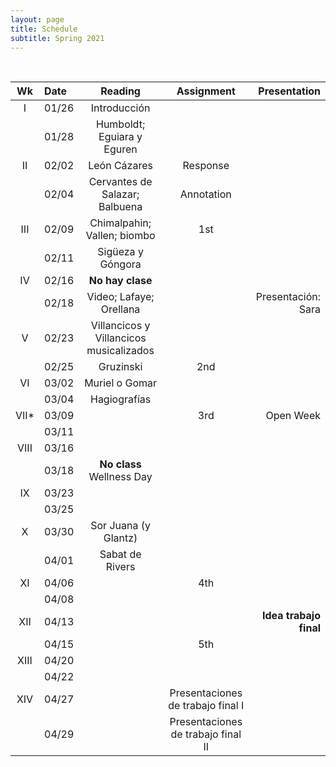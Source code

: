 ```yaml
---
layout: page
title: Schedule
subtitle: Spring 2021
---
```


<br>

| Wk | Date | Reading | Assignment | Presentation|
|:------:|:------|:--------:|:------:|----:|
|     I | 01/26 | Introducción | | |
|       | 01/28 | Humboldt; Eguiara y Eguren| | |
|    II | 02/02 | León Cázares | Response |  |
|       | 02/04 | Cervantes de Salazar; Balbuena  | Annotation |  |
| III   | 02/09 | Chimalpahin; Vallen; biombo | 1st | |
|       | 02/11 | Sigüeza y Góngora | |  |
|  IV   | 02/16 | **No hay clase** | | |
|       | 02/18 | Video; Lafaye; Orellana | | Presentación: Sara |
| V     | 02/23 | Villancicos y Villancicos musicalizados |  | |
|       | 02/25 | Gruzinski | 2nd |  |
| VI    | 03/02 | Muriel o Gomar| | |
|       | 03/04 | Hagiografías | | |
| VII*  | 03/09 | | 3rd | Open Week |
|       | 03/11 | | | |
| VIII  | 03/16 | | | |
|       | 03/18 | **No class**   Wellness Day|
|  IX   | 03/23 | |  | |
|       | 03/25 | | | |
| X     | 03/30 |Sor Juana (y Glantz) | | |
|       | 04/01 | Sabat de Rivers | | |
| XI    | 04/06 | | 4th | |
|       | 04/08 | | | |
| XII   | 04/13 | | | **Idea trabajo final** |
|       | 04/15 | | 5th |  |
|  XIII | 04/20 | |  | |
|       | 04/22 | |  |  |
|  XIV  | 04/27 | | Presentaciones de trabajo final I  | |
|       | 04/29 | | Presentaciones de trabajo final II | |
